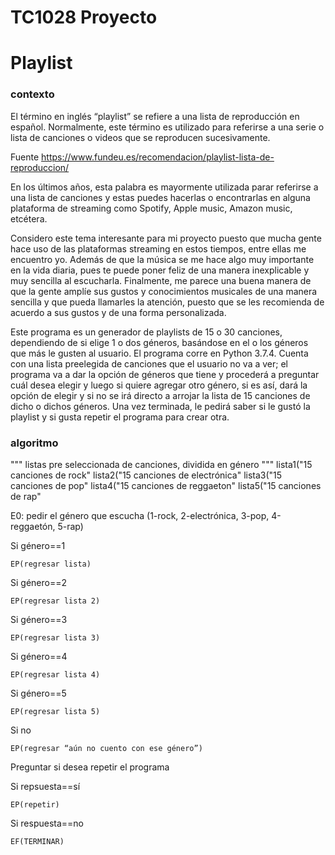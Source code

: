 # TC1028 Proyecto


# Playlist

### contexto
El término en inglés “playlist” se refiere a una lista de reproducción en español. Normalmente, este término es utilizado para referirse a una serie o lista de canciones o videos que se reproducen sucesivamente. 

Fuente https://www.fundeu.es/recomendacion/playlist-lista-de-reproduccion/

En los últimos años, esta palabra es mayormente utilizada parar referirse a una lista de canciones y estas puedes hacerlas o encontrarlas en alguna plataforma de streaming como Spotify, Apple music, Amazon music, etcétera. 

Considero este tema interesante para mi proyecto puesto que mucha gente hace uso de las plataformas streaming en estos tiempos, entre ellas me encuentro yo. Además de que la música se me hace algo muy importante en la vida diaria, pues te puede poner feliz de una manera inexplicable y muy sencilla al escucharla. Finalmente, me parece una buena manera de que la gente amplíe sus gustos y conocimientos musicales de una manera sencilla y que pueda llamarles la atención, puesto que se les recomienda  de acuerdo a sus gustos y de una forma personalizada.

Este programa es un generador de playlists de 15 o 30 canciones, dependiendo de si elige 1 o dos géneros, basándose en el o los géneros que más le gusten al usuario. El programa corre en Python 3.7.4. Cuenta con una lista preelegida de canciones que el usuario no va a ver; el programa va a dar la opción de géneros que tiene y procederá a preguntar cuál desea elegir y luego si quiere agregar otro género, si es así, dará la opción de elegir y si no se irá directo a arrojar la lista de 15 canciones de dicho o dichos géneros. Una vez terminada, le pedirá saber si le gustó la playlist y si gusta repetir el programa para crear otra. 

### algoritmo

"""
listas pre seleccionada de canciones, dividida en género
"""
lista1("15 canciones de rock"
lista2("15 canciones de electrónica"
lista3("15 canciones de pop"
lista4("15 canciones de reggaeton"
lista5("15 canciones de rap"


E0: pedir el género que escucha (1-rock, 2-electrónica, 3-pop, 4-reggaetón, 5-rap)
	
  Si género==1
	
    EP(regresar lista)
	
  Si género==2
	  
    EP(regresar lista 2)
	
  Si género==3
	  
    EP(regresar lista 3)
	
  Si género==4
	  
    EP(regresar lista 4)
	
  Si género==5
	  
    EP(regresar lista 5)
	
  Si no
	  
    EP(regresar “aún no cuento con ese género”)

Preguntar si desea repetir el programa
  
  Si repsuesta==sí
	  
    EP(repetir)
	  
  Si respuesta==no
	  
    EF(TERMINAR)

